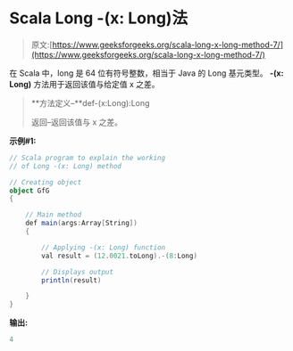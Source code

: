 # Scala Long -(x: Long)法

> 原文:[https://www.geeksforgeeks.org/scala-long-x-long-method-7/](https://www.geeksforgeeks.org/scala-long-x-long-method-7/)

在 Scala 中，long 是 64 位有符号整数，相当于 Java 的 Long 基元类型。 **-(x: Long)** 方法用于返回该值与给定值 x 之差。

> **方法定义–**def-(x:Long):Long
> 
> 返回–返回该值与 x 之差。

**示例#1:**

```scala
// Scala program to explain the working 
// of Long -(x: Long) method

// Creating object
object GfG
{ 

    // Main method
    def main(args:Array[String])
    {

        // Applying -(x: Long) function
        val result = (12.0021.toLong).-(8:Long)

        // Displays output
        println(result)

    }
} 
```

**输出:**

```scala
4

```